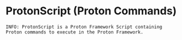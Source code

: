 # ProtonScript (Proton Commands)

    INFO: ProtonScript is a Proton Framework Script containing 
    Proton commands to execute in the Proton Framework.
